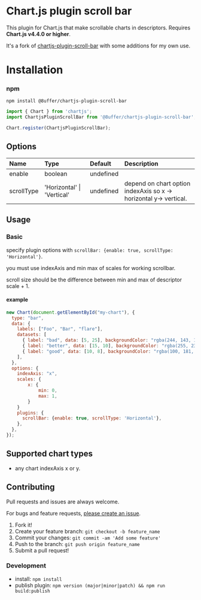# Chart.js plugin scroll bar
This plugin for Chart.js that make scrollable charts in descriptors.
Requires **Chart.js v4.4.0 or higher**.

It's a fork of [chartjs-plugin-scroll-bar](https://github.com/soloraid/chartjs-plugin-scroll-bar) with some additions for my own use.

# Installation

### npm
```
npm install @8uffer/chartjs-plugin-scroll-bar
```

```javascript
import { Chart } from 'chartjs';
import ChartjsPluginScrollBar from '@8uffer/chartjs-plugin-scroll-bar';

Chart.register(ChartjsPluginScrollBar);
```

## Options

| Name               |Type   |Default  |Description                                                                                                                                |
| :------------------|:------|:--------|:------------------------------------------------------------------------------------------------------------------------------------------|
| enable             |boolean|undefined|                                                                                                                                           |
| scrollType | 'Horizontal' \| 'Vertical' | undefined | depend on chart option indexAxis so x -> horizontal y-> vertical.                                                          |


## Usage

### Basic

specify plugin options with `scrollBar: {enable: true, scrollType: 'Horizontal'}`.

you must use indexAxis and min max of scales for working scrollbar.

scroll size should be the difference between min and max of descriptor scale + 1.

#### example
```javascript
new Chart(document.getElementById("my-chart"), {
  type: "bar",
  data: {
    labels: ["Foo", "Bar", "flare"],
    datasets: [
      { label: "bad", data: [5, 25], backgroundColor: "rgba(244, 143, 177, 0.6)" },
      { label: "better", data: [15, 10], backgroundColor: "rgba(255, 235, 59, 0.6)" },
      { label: "good", data: [10, 8], backgroundColor: "rgba(100, 181, 246, 0.6)" },
    ],
  },
  options: {
    indexAxis: "x",
    scales: {
        x: {
            min: 0,
            max: 1,
        }
    }
    plugins: {
      scrollBar: {enable: true, scrollType: 'Horizontal'},
    },
  },
});
```


## Supported chart types
- any chart indexAxis x or y.

## Contributing
Pull requests and issues are always welcome.

For bugs and feature requests, [please create an issue](https://github.com/soloraid/chartjs-plugin-scroll-bar/issues).

1.  Fork it!
2.  Create your feature branch: `git checkout -b feature_name`
3.  Commit your changes: `git commit -am 'Add some feature'`
4.  Push to the branch: `git push origin feature_name`
5.  Submit a pull request!

### Development
- install: `npm install`
- publish plugin: `npm version (major|minor|patch) && npm run build:publish`

